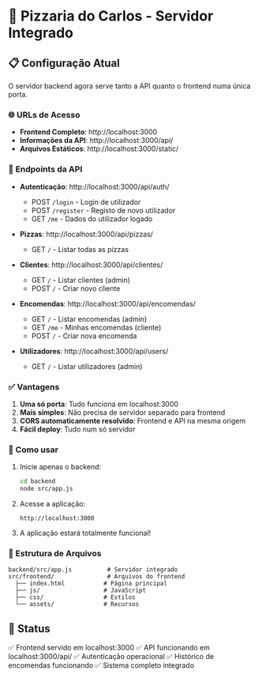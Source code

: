 # 🍕 Pizzaria do Carlos - Servidor Integrado

## 📋 Configuração Atual

O servidor backend agora serve tanto a API quanto o frontend numa única porta.

### 🌐 URLs de Acesso

- **Frontend Completo**: http://localhost:3000
- **Informações da API**: http://localhost:3000/api/
- **Arquivos Estáticos**: http://localhost:3000/static/

### 🔗 Endpoints da API

- **Autenticação**: http://localhost:3000/api/auth/
  - POST `/login` - Login de utilizador
  - POST `/register` - Registo de novo utilizador
  - GET `/me` - Dados do utilizador logado

- **Pizzas**: http://localhost:3000/api/pizzas/
  - GET `/` - Listar todas as pizzas

- **Clientes**: http://localhost:3000/api/clientes/
  - GET `/` - Listar clientes (admin)
  - POST `/` - Criar novo cliente

- **Encomendas**: http://localhost:3000/api/encomendas/
  - GET `/` - Listar encomendas (admin)
  - GET `/me` - Minhas encomendas (cliente)
  - POST `/` - Criar nova encomenda

- **Utilizadores**: http://localhost:3000/api/users/
  - GET `/` - Listar utilizadores (admin)

### ✅ Vantagens

1. **Uma só porta**: Tudo funciona em localhost:3000
2. **Mais simples**: Não precisa de servidor separado para frontend
3. **CORS automaticamente resolvido**: Frontend e API na mesma origem
4. **Fácil deploy**: Tudo num só servidor

### 🚀 Como usar

1. Inicie apenas o backend:
   ```bash
   cd backend
   node src/app.js
   ```

2. Acesse a aplicação:
   ```
   http://localhost:3000
   ```

3. A aplicação estará totalmente funcional!

### 📁 Estrutura de Arquivos

```
backend/src/app.js          # Servidor integrado
src/frontend/               # Arquivos do frontend
  ├── index.html           # Página principal
  ├── js/                  # JavaScript
  ├── css/                 # Estilos
  └── assets/              # Recursos
```

## 🎯 Status

✅ Frontend servido em localhost:3000
✅ API funcionando em localhost:3000/api/
✅ Autenticação operacional
✅ Histórico de encomendas funcionando
✅ Sistema completo integrado
